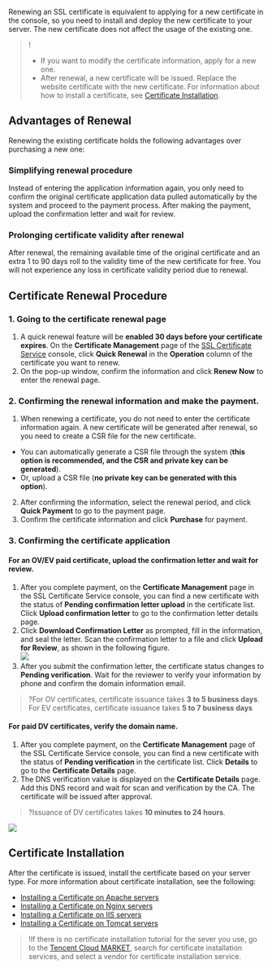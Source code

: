 Renewing an SSL certificate is equivalent to applying for a new certificate in the console, so you need to install and deploy the new certificate to your server. The new certificate does not affect the usage of the existing one.
>!
> - If you want to modify the certificate information, apply for a new one.
> - After renewal, a new certificate will be issued. Replace the website certificate with the new certificate. For information about how to install a certificate, see [Certificate Installation](#certificate).


## Advantages of Renewal
Renewing the existing certificate holds the following advantages over purchasing a new one:  

### Simplifying renewal procedure
Instead of entering the application information again, you only need to confirm the original certificate application data pulled automatically by the system and proceed to the payment process. After making the payment, upload the confirmation letter and wait for review.

### Prolonging certificate validity after renewal
After renewal, the remaining available time of the original certificate and an extra 1 to 90 days roll to the validity time of the new certificate for free. You will not experience any loss in certificate validity period due to renewal.   

## Certificate Renewal Procedure

### 1. Going to the certificate renewal page
1. A quick renewal feature will be **enabled 30 days before your certificate expires**. On the **Certificate Management** page of the [SSL Certificate Service](https://console.cloud.tencent.com/ssl) console, click **Quick Renewal** in the **Operation** column of the certificate you want to renew.
2. On the pop-up window, confirm the information and click **Renew Now** to enter the renewal page.

### 2. Confirming the renewal information and make the payment.
1. When renewing a certificate, you do not need to enter the certificate information again. A new certificate will be generated after renewal, so you need to create a CSR file for the new certificate.
 - You can automatically generate a CSR file through the system (**this option is recommended, and the CSR and private key can be generated**).
 - Or, upload a CSR file (**no private key can be generated with this option**).
2. After confirming the information, select the renewal period, and click **Quick Payment** to go to the payment page.
3. Confirm the certificate information and click **Purchase** for payment.   

### 3. Confirming the certificate application
#### For an OV/EV paid certificate, upload the confirmation letter and wait for review.
1. After you complete payment, on the **Certificate Management** page in the SSL Certificate Service console, you can find a new certificate with the status of **Pending confirmation letter upload** in the certificate list. Click **Upload confirmation letter** to go to the confirmation letter details page.    
2. Click **Download Confirmation Letter** as prompted, fill in the information, and seal the letter. Scan the confirmation letter to a file and click **Upload for Review**, as shown in the following figure.   
![](https://main.qcloudimg.com/raw/a6517af486b90d670ba989f51c1d3eae.png)
3. After you submit the confirmation letter, the certificate status changes to **Pending verification**. Wait for the reviewer to verify your information by phone and confirm the domain information email.
>?For OV certificates, certificate issuance takes **3 to 5 business days**. For EV certificates, certificate issuance takes **5 to 7 business days**


#### For paid DV certificates, verify the domain name.
1. After you complete payment, on the **Certificate Management** page of the SSL Certificate Service console, you can find a new certificate with the status of **Pending verification** in the certificate list. Click **Details** to go to the **Certificate Details** page.   
2. The DNS verification value is displayed on the **Certificate Details** page. Add this DNS record and wait for scan and verification by the CA. The certificate will be issued after approval.
>?Issuance of DV certificates takes **10 minutes to 24 hours**.
>
 ![](https://main.qcloudimg.com/raw/3bc609a54a2f6492df36319829ddf287.png)


<span id="certificate"></span>
## Certificate Installation
After the certificate is issued, install the certificate based on your server type. For more information about certificate installation, see the following:
- [Installing a Certificate on Apache servers](https://intl.cloud.tencent.com/document/product/1007/30953)
- [Installing a Certificate on Nginx servers](https://intl.cloud.tencent.com/document/product/1007/30954)
- [Installing a Certificate on IIS servers](https://intl.cloud.tencent.com/document/product/1007/30955)
- [Installing a Certificate on Tomcat servers](https://intl.cloud.tencent.com/document/product/1007/30956)

>!If there is no certificate installation tutorial for the sever you use, go to the [Tencent Cloud MARKET](https://market.cloud.tencent.com/categories/1100?tagName=%E8%AF%81%E4%B9%A6%E5%AE%89%E8%A3%85), search for certificate installation services, and select a vendor for certificate installation service.



